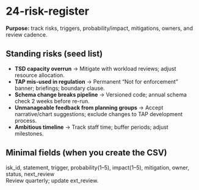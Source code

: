 ﻿# 24-risk-register

**Purpose:** track risks, triggers, probability/impact, mitigations, owners, and review cadence.

## Standing risks (seed list)
- **TSD capacity overrun** → Mitigate with workload reviews; adjust resource allocation.
- **TAP mis-used in regulation** → Permanent “Not for enforcement” banner; briefings; boundary clause.
- **Schema change breaks pipeline** → Versioned code; annual schema check 2 weeks before re-run.
- **Unmanageable feedback from planning groups** → Accept narrative/chart suggestions; exclude changes to TAP development process.
- **Ambitious timeline** → Track staff time; buffer periods; adjust milestones.

## Minimal fields (when you create the CSV)
isk_id, statement, trigger, probability(1–5), impact(1–5), mitigation, owner, status, next_review  
Review quarterly; update 
ext_review.
